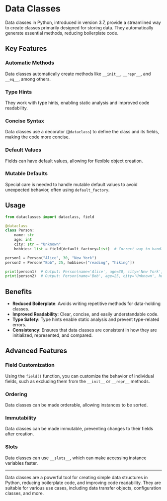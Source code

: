 # Data Classes

Data classes in Python, introduced in version 3.7, provide a streamlined way to create classes primarily designed for storing data. They automatically generate essential methods, reducing boilerplate code.

## Key Features

### Automatic Methods
Data classes automatically create methods like `__init__`, `__repr__`, and `__eq__`, among others.

### Type Hints
They work with type hints, enabling static analysis and improved code readability.

### Concise Syntax
Data classes use a decorator (`@dataclass`) to define the class and its fields, making the code more concise.

### Default Values
Fields can have default values, allowing for flexible object creation.

### Mutable Defaults
Special care is needed to handle mutable default values to avoid unexpected behavior, often using `default_factory`.

## Usage

```python
from dataclasses import dataclass, field

@dataclass
class Person:
    name: str
    age: int
    city: str = "Unknown"
    hobbies: list = field(default_factory=list)  # Correct way to handle mutable defaults

person1 = Person("Alice", 30, "New York")
person2 = Person("Bob", 25, hobbies=["reading", "hiking"])

print(person1)  # Output: Person(name='Alice', age=30, city='New York', hobbies=[])
print(person2)  # Output: Person(name='Bob', age=25, city='Unknown', hobbies=['reading', 'hiking'])
```

## Benefits

- **Reduced Boilerplate**: Avoids writing repetitive methods for data-holding classes.
- **Improved Readability**: Clear, concise, and easily understandable code.
- **Type Safety**: Type hints enable static analysis and prevent type-related errors.
- **Consistency**: Ensures that data classes are consistent in how they are initialized, represented, and compared.

## Advanced Features

### Field Customization
Using the `field()` function, you can customize the behavior of individual fields, such as excluding them from the `__init__` or `__repr__` methods.

### Ordering
Data classes can be made orderable, allowing instances to be sorted.

### Immutability
Data classes can be made immutable, preventing changes to their fields after creation.

### Slots
Data classes can use `__slots__`, which can make accessing instance variables faster.

---

Data classes are a powerful tool for creating simple data structures in Python, reducing boilerplate code, and improving code readability. They are suitable for various use cases, including data transfer objects, configuration classes, and more.
